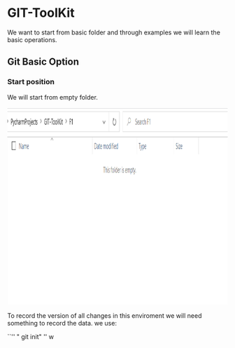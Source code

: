 # GIT-ToolKit
We want to start from basic folder and through examples we will learn the basic operations.

## Git Basic Option

### Start position
We will start from empty folder.

<img
  src="/images/s1.png"
  alt="Alt text"
  title="Optional title"
  style="margin: 0 auto;" width="750" height="450">
  
To record the version of all changes in this enviroment we will need something to record the data.
we use:

``''
" git init"
''
w
